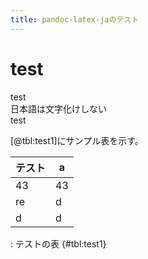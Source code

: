 ```yaml
--- 
title: pandoc-latex-jaのテスト
--- 
```


# test

test  
日本語は文字化けしない  
test  

[@tbl:test1]にサンプル表を示す。

| テスト | a   |
| ------ | --- |
| 43     | 43  |
| re     | d   |
| d      | d   |

: テストの表 {#tbl:test1}

